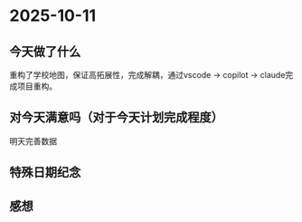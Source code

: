 # 2025-10-11

## 今天做了什么
重构了学校地图，保证高拓展性，完成解耦，通过vscode -> copilot -> claude完成项目重构。

## 对今天满意吗（对于今天计划完成程度）
明天完善数据

## 特殊日期纪念

## 感想
